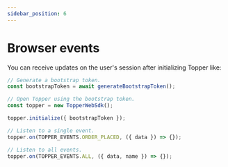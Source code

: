 ```yaml
---
sidebar_position: 6
---
```


# Browser events

You can receive updates on the user's session after initializing Topper like:

```js
// Generate a bootstrap token.
const bootstrapToken = await generateBootstrapToken();

// Open Topper using the bootstrap token.
const topper = new TopperWebSdk();

topper.initialize({ bootstrapToken });

// Listen to a single event.
topper.on(TOPPER_EVENTS.ORDER_PLACED, ({ data }) => {});

// Listen to all events.
topper.on(TOPPER_EVENTS.ALL, ({ data, name }) => {});

